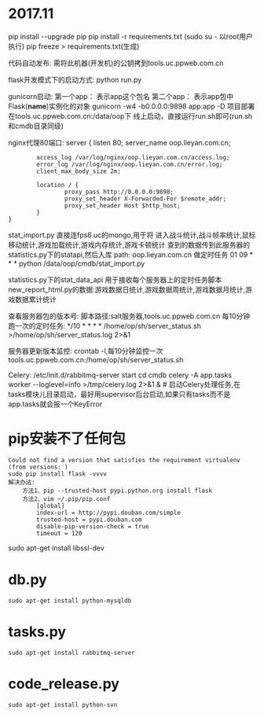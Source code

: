 # 2017.11
pip install --upgrade pip
pip install -r requirements.txt (sudo su - 以root用户执行)
pip freeze > requirements.txt(生成)

代码自动发布: 需将此机器(开发机)的公钥拷到tools.uc.ppweb.com.cn

flask开发模式下的启动方式:
    python run.py

gunicorn启动:
    第一个app： 表示app这个包名
    第二个app： 表示app包中 Flask(__name__)实例化的对象
    gunicorn -w4 -b0.0.0.0:9898 app:app -D
    项目部署在tools.uc.ppweb.com.cn:/data/oop下
    线上启动，直接运行run.sh即可(run.sh和cmdb目录同级)

nginx代理80端口:
    server {
            listen 80;
            server_name oop.lieyan.com.cn;

            access_log /var/log/nginx/oop.lieyan.com.cn/access.log;
            error_log /var/log/nginx/oop.lieyan.com.cn/error.log;
            client_max_body_size 2m;

            location / {
                    proxy_pass http://0.0.0.0:9898;
                    proxy_set_header X-Forwarded-For $remote_addr;
                    proxy_set_header Host $http_host;
            }
    }

stat_import.py 直接连fps6.uc的mongo,用于将 进入战斗统计,战斗帧率统计,鼠标移动统计,游戏加载统计,游戏内存统计,游戏卡顿统计 查到的数据传到此服务器的 statistics.py下的statapi,然后入库
path: oop.lieyan.com.cn 做定时任务 01 09 * * * python /data/oop/cmdb/stat_import.py


statistics.py下的stat_data_api 用于接收每个服务器上的定时任务脚本 new_report_html.py的数据:游戏数据日统计,游戏数据周统计,游戏数据月统计,游戏数据累计统计

查看服务器包的版本号:
    脚本路径:salt服务器,tools.uc.ppweb.com.cn
    每10分钟跑一次的定时任务: */10 * * * * /home/op/sh/server_status.sh >/home/op/sh/server_status.log 2>&1

服务器更新版本监控:
    crontab -l,每10分钟监控一次
    tools.uc.ppweb.com.cn:/home/op/sh/server_status.sh


Celery:
    /etc/init.d/rabbitmq-server start
    cd cmdb
    celery -A app.tasks worker --loglevel=info >/tmp/celery.log 2>&1 &  # 启动Celery处理任务,在tasks模块儿目录启动，最好用supervisor后台启动,如果只有tasks而不是app.tasks就会报一个KeyError

# pip安装不了任何包
    Could not find a version that satisfies the requirement virtualenv (from versions: )
    sudo pip install flask -vvvv
    解决办法:
        方法1、pip --trusted-host pypi.python.org install flask
        方法2、vim ~/.pip/pip.conf
            [global]
            index-url = http://pypi.douban.com/simple
            trusted-host = pypi.douban.com
            disable-pip-version-check = true
            timeout = 120

sudo apt-get install libssl-dev

# db.py
    sudo apt-get install python-mysqldb

# tasks.py
    sudo apt-get install rabbitmq-server

# code_release.py
    sudo apt-get install python-svn
